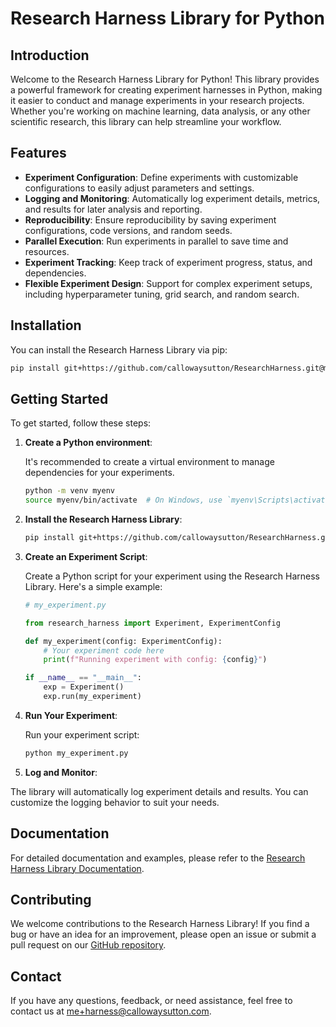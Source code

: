 # Research Harness Library for Python

## Introduction

Welcome to the Research Harness Library for Python! This library provides a powerful framework for creating experiment harnesses in Python, making it easier to conduct and manage experiments in your research projects. Whether you're working on machine learning, data analysis, or any other scientific research, this library can help streamline your workflow.

## Features

- **Experiment Configuration**: Define experiments with customizable configurations to easily adjust parameters and settings.
- **Logging and Monitoring**: Automatically log experiment details, metrics, and results for later analysis and reporting.
- **Reproducibility**: Ensure reproducibility by saving experiment configurations, code versions, and random seeds.
- **Parallel Execution**: Run experiments in parallel to save time and resources.
- **Experiment Tracking**: Keep track of experiment progress, status, and dependencies.
- **Flexible Experiment Design**: Support for complex experiment setups, including hyperparameter tuning, grid search, and random search.

## Installation

You can install the Research Harness Library via pip:

```bash
pip install git+https://github.com/callowaysutton/ResearchHarness.git@main
```

## Getting Started

To get started, follow these steps:

1. **Create a Python environment**:

   It's recommended to create a virtual environment to manage dependencies for your experiments.

   ```bash
   python -m venv myenv
   source myenv/bin/activate  # On Windows, use `myenv\Scripts\activate`
   ```

2. **Install the Research Harness Library**:

   ```bash
   pip install git+https://github.com/callowaysutton/ResearchHarness.git@main
   ```

3. **Create an Experiment Script**:

   Create a Python script for your experiment using the Research Harness Library. Here's a simple example:

   ```python
   # my_experiment.py

   from research_harness import Experiment, ExperimentConfig

   def my_experiment(config: ExperimentConfig):
       # Your experiment code here
       print(f"Running experiment with config: {config}")

   if __name__ == "__main__":
       exp = Experiment()
       exp.run(my_experiment)
   ```

4. **Run Your Experiment**:

   Run your experiment script:

   ```bash
   python my_experiment.py
   ```

5. **Log and Monitor**:

The library will automatically log experiment details and results. You can customize the logging behavior to suit your needs.

## Documentation

For detailed documentation and examples, please refer to the [Research Harness Library Documentation](https://github.com/callowaysutton/ResearchHarness/wiki).

## Contributing

We welcome contributions to the Research Harness Library! If you find a bug or have an idea for an improvement, please open an issue or submit a pull request on our [GitHub repository](https://github.com/callowaysutton/research-harness).

## Contact

If you have any questions, feedback, or need assistance, feel free to contact us at [me+harness@callowaysutton.com](mailto:me+harness@callowaysutton.com).